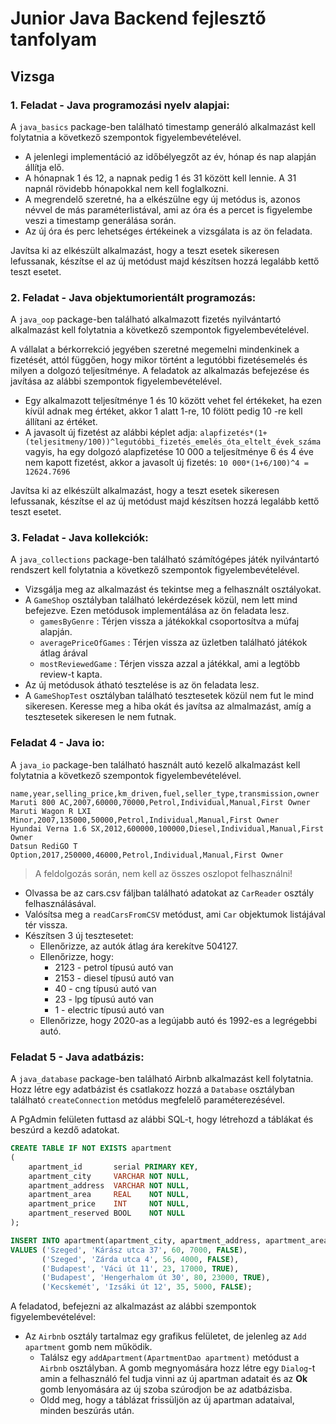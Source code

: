 # Junior Java Backend fejlesztő tanfolyam

## Vizsga

### 1. Feladat - Java programozási nyelv alapjai:

A `java_basics` package-ben található timestamp generáló alkalmazást kell folytatnia a következő szempontok
figyelembevételével.

- A jelenlegi implementáció az időbélyegzőt az év, hónap és nap alapján állítja elő.
- A hónapnak 1 és 12, a napnak pedig 1 és 31 között kell lennie. A 31 napnál rövidebb hónapokkal nem kell foglalkozni.
- A megrendelő szeretné, ha a elkészülne egy új metódus is, azonos névvel de más paraméterlistával, ami az óra és a
  percet is figyelembe veszi a timestamp generálása során.
- Az új óra és perc lehetséges értékeinek a vizsgálata is az ön feladata.

Javítsa ki az elkészült alkalmazást, hogy a teszt esetek sikeresen lefussanak, készítse el az új metódust majd készítsen
hozzá legalább kettő teszt esetet.

### 2. Feladat - Java objektumorientált programozás:

A `java_oop` package-ben található alkalmazott fizetés nyilvántartó alkalmazást kell folytatnia a következő szempontok
figyelembevételével.

A vállalat a bérkorrekció jegyében szeretné megemelni mindenkinek a fizetését, attól függően, hogy mikor történt a
legutóbbi fizetésemelés és milyen a dolgozó teljesítménye. A feladatok az alkalmazás befejezése és javítása az alábbi
szempontok figyelembevételével.

- Egy alkalmazott teljesítménye 1 és 10 között vehet fel értékeket, ha ezen kívül adnak meg értéket, akkor 1 alatt 1-re,
  10 fölött pedig 10 -re kell állítani az értéket.
- A javasolt új fizetést az alábbi képlet adja:
  `alapfizetés*(1+(teljesitmeny/100))^legutóbbi_fizetés_emelés_óta_eltelt_évek_száma` vagyis, ha egy dolgozó
  alapfizetése 10 000 a teljesítménye 6 és 4 éve nem kapott fizetést, akkor a javasolt új
  fizetés: `10 000*(1+6/100)^4 = 12624.7696`

Javítsa ki az elkészült alkalmazást, hogy a teszt esetek sikeresen lefussanak, készítse el az új metódust majd készítsen
hozzá legalább kettő teszt esetet.

### 3. Feladat - Java kollekciók:

A `java_collections` package-ben található számítógépes játék nyilvántartó rendszert kell folytatnia a következő
szempontok
figyelembevételével.

- Vizsgálja meg az alkalmazást és tekintse meg a felhasznált osztályokat.
- A `GameShop` osztályban található lekérdezések közül, nem lett mind befejezve. Ezen metódusok implementálása az ön
  feladata lesz.
    - `gamesByGenre` : Térjen vissza a játékokkal csoportosítva a múfaj alapján.
    - `averagePriceOfGames` : Térjen vissza az üzletben található játékok átlag árával
    - `mostReviewedGame` : Térjen vissza azzal a játékkal, ami a legtöbb review-t kapta.
- Az új metódusok átható tesztelése is az ön feladata lesz.
- A `GameShopTest` osztályban található tesztesetek közül nem fut le mind sikeresen. Keresse meg a hiba okát és javítsa
  az almalmazást, amíg a tesztesetek sikeresen le nem futnak.

### Feladat 4 - Java io:

A `java_io` package-ben található használt autó kezelő alkalmazást kell folytatnia a következő szempontok
figyelembevételével.

```text
name,year,selling_price,km_driven,fuel,seller_type,transmission,owner
Maruti 800 AC,2007,60000,70000,Petrol,Individual,Manual,First Owner
Maruti Wagon R LXI Minor,2007,135000,50000,Petrol,Individual,Manual,First Owner
Hyundai Verna 1.6 SX,2012,600000,100000,Diesel,Individual,Manual,First Owner
Datsun RediGO T Option,2017,250000,46000,Petrol,Individual,Manual,First Owner
```

> A feldolgozás során, nem kell az összes oszlopot felhasználni!

- Olvassa be az cars.csv fáljban található adatokat az `CarReader` osztály felhasználásával.
- Valósítsa meg a `readCarsFromCSV` metódust, ami `Car` objektumok listájával tér vissza.
- Készítsen 3 új tesztesetet:
    - Ellenőrizze, az autók átlag ára kerekítve 504127.
    - Ellenőrizze, hogy:
        - 2123 - petrol típusú autó van
        - 2153 - diesel típusú autó van
        - 40 - cng típusú autó van
        - 23 - lpg típusú autó van
        - 1 - electric típusú autó van
    - Ellenőrizze, hogy 2020-as a legújabb autó és 1992-es a legrégebbi autó.

### Feladat 5 - Java adatbázis:

A `java_database` package-ben található Airbnb alkalmazást kell folytatnia. Hozz létre egy adatbázist és csatlakozz
hozzá a `Database` osztályban található `createConnection` metódus megfelelő paraméterezésével.

A PgAdmin felületen futtasd az alábbi SQL-t, hogy létrehozd a táblákat és beszúrd a kezdő adatokat.

```sql
CREATE TABLE IF NOT EXISTS apartment
(
    apartment_id       serial PRIMARY KEY,
    apartment_city     VARCHAR NOT NULL,
    apartment_address  VARCHAR NOT NULL,
    apartment_area     REAL    NOT NULL,
    apartment_price    INT     NOT NULL,
    apartment_reserved BOOL    NOT NULL
);

INSERT INTO apartment(apartment_city, apartment_address, apartment_area, apartment_price, apartment_reserved)
VALUES ('Szeged', 'Kárász utca 37', 60, 7000, FALSE),
       ('Szeged', 'Zárda utca 4', 56, 4000, FALSE),
       ('Budapest', 'Váci út 11', 23, 17000, TRUE),
       ('Budapest', 'Hengerhalom út 30', 80, 23000, TRUE),
       ('Kecskemét', 'Izsáki út 12', 35, 5000, FALSE);
```

A feladatod, befejezni az alkalmazást az alábbi szempontok figyelembevételével:

- Az `Airbnb` osztály tartalmaz egy grafikus felületet, de jelenleg az `Add apartment` gomb nem működik.
    - Találsz egy `addApartment(ApartmentDao apartment)` metódust a `Airbnb` osztályban. A gomb megnyomására hozz létre
      egy `Dialog`-t
      amin a felhasználó fel tudja vinni az új apartman adatait és az **Ok** gomb lenyomására az új szoba szúrodjon be
      az
      adatbázisba.
    - Oldd meg, hogy a táblázat frissüljön az új apartman adataival, minden beszúrás után.

